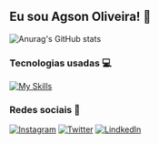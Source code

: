 ## Eu sou Agson Oliveira! 🤟

![Anurag's GitHub stats](https://github-readme-stats.vercel.app/api?username=agsonolv&show_icons=true&theme=dark)

### Tecnologias usadas 💻

[![My Skills](https://skillicons.dev/icons?i=html,css,sass,bootstrap,js)](https://skillicons.dev)

### Redes sociais 📌

[![Instagram](https://img.shields.io/badge/Instagram-E4405F?style=for-the-badge&logo=instagram&logoColor=white)](https://www.instagram.com/agsonolv/)
[![Twitter](https://img.shields.io/badge/Twitter-1DA1F2?style=for-the-badge&logo=twitter&logoColor=white)](https://twitter.com/AgsonOliveira)
[![LindkedIn](https://img.shields.io/badge/LinkedIn-0077B5?style=for-the-badge&logo=linkedin&logoColor=white)](https://www.linkedin.com/in/agson-oliveira-19949024a/)
